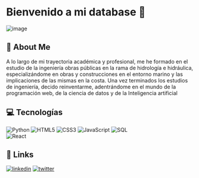 # Bienvenido a mi database 👋
![image](https://github.com/user-attachments/assets/cd0a3671-2dd2-4537-b210-9cc45141edb0)

## 🚀 About Me
A lo largo de mi trayectoria académica y profesional, me he formado en el estudio de la ingeniería obras públicas en la rama de hidrología e hidráulica, especializándome en obras y construcciones en el entorno marino y las implicaciones de las mismas en la costa. Una vez terminados los estudios de ingeniería, decido reinventarme, adentrándome en el mundo de la programación web, de la ciencia de datos y de la Inteligencia artificial

## 💻 Tecnologías
![Python](https://img.shields.io/badge/python-3670A0?style=for-the-badge&logo=python&logoColor=ffdd54)
![HTML5](https://img.shields.io/badge/html5-%23E34F26.svg?style=for-the-badge&logo=html5&logoColor=white)
![CSS3](https://img.shields.io/badge/css3-%231572B6.svg?style=for-the-badge&logo=css3&logoColor=white)
![JavaScript](https://img.shields.io/badge/javascript-%23323330.svg?style=for-the-badge&logo=javascript&logoColor=%23F7DF1E)
![SQL](https://img.shields.io/badge/mysql-%2300f.svg?style=for-the-badge&logo=mysql&logoColor=white)
<br/>
![React](https://img.shields.io/badge/react-%2320232a.svg?style=for-the-badge&logo=react&logoColor=%2361DAFB)


## 🔗 Links
[![linkedin](https://img.shields.io/badge/linkedin-0A66C2?style=for-the-badge&logo=linkedin&logoColor=white)](https://www.linkedin.com/)
[![twitter](https://img.shields.io/badge/twitter-1DA1F2?style=for-the-badge&logo=twitter&logoColor=white)](https://twitter.com/)




